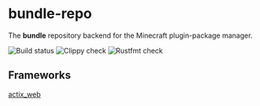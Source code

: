 # bundle-repo

The **bundle** repository backend for the Minecraft plugin-package manager.

![Build status](https://github.com/dharkcommunity/bundle-repo/actions/workflows/rust.yml/badge.svg)
![Clippy check](https://github.com/dharkcommunity/bundle-repo/actions/workflows/clippy-check.yml/badge.svg)
![Rustfmt check](https://github.com/dharkcommunity/bundle-repo/actions/workflows/rustfmt-check.yml/badge.svg)

## Frameworks

[actix_web](https://actix.rs/)
